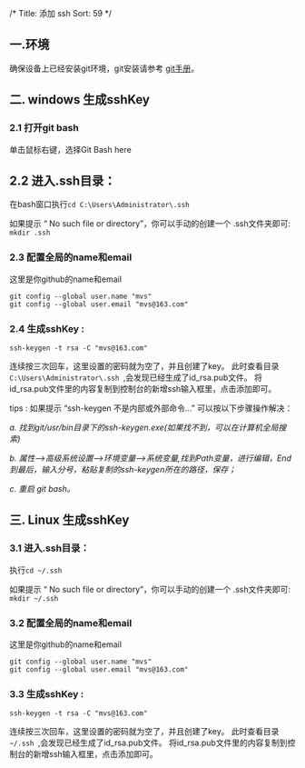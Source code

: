 /*
Title: 添加 ssh
Sort: 59
*/
## 一.环境
确保设备上已经安装git环境，git安装请参考 [git手册](http://www.matchvs.com/service?page=git)。    

## 二. windows 生成sshKey   


### 2.1 打开git bash   
单击鼠标右键，选择Git Bash here## 2.2 进入.ssh目录：  
在bash窗口执行`cd C:\Users\Administrator\.ssh`   

如果提示 “ No such file or directory”，你可以手动的创建一个 .ssh文件夹即可: `mkdir .ssh`


### 2.3  配置全局的name和email  
这里是你github的name和email  

`git config --global user.name "mvs" `  
`git config --global user.email "mvs@163.com"`


### 2.4 生成sshKey   :    
`ssh-keygen -t rsa -C "mvs@163.com"`    

 

连续按三次回车，这里设置的密码就为空了，并且创建了key。 此时查看目录`C:\Users\Administrator\.ssh `,会发现已经生成了id_rsa.pub文件。  将id_rsa.pub文件里的内容复制到控制台的新增ssh输入框里，点击添加即可。


tips : 如果提示 “ssh-keygen 不是内部或外部命令...” 可以按以下步骤操作解决：

*a. 找到git/usr/bin目录下的ssh-keygen.exe(如果找不到，可以在计算机全局搜索)*

*b. 属性-->高级系统设置-->环境变量-->系统变量,找到Path变量，进行编辑，End到最后，输入分号，粘贴复制的ssh-keygen所在的路径，保存；*

*c. 重启 git bash。*  

## 三. Linux 生成sshKey  

### 3.1 进入.ssh目录：  
执行`cd ~/.ssh`   

如果提示 “ No such file or directory”，你可以手动的创建一个 .ssh文件夹即可: `mkdir ~/.ssh`


### 3.2  配置全局的name和email  
这里是你github的name和email  

`git config --global user.name "mvs" `  
`git config --global user.email "mvs@163.com"`


### 3.3 生成sshKey   :    
`ssh-keygen -t rsa -C "mvs@163.com"`    

 

连续按三次回车，这里设置的密码就为空了，并且创建了key。 此时查看目录`~/.ssh `,会发现已经生成了id_rsa.pub文件。  将id_rsa.pub文件里的内容复制到控制台的新增ssh输入框里，点击添加即可。
